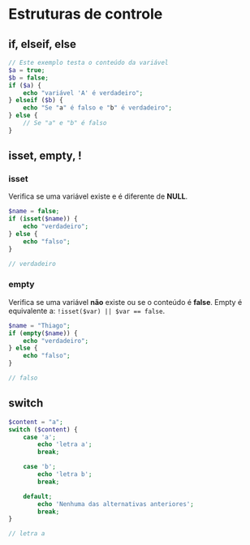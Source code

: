 # Estruturas de controle
## if, elseif, else
```php
// Este exemplo testa o conteúdo da variável
$a = true;
$b = false;
if ($a) {
	echo "variável 'A' é verdadeiro";
} elseif ($b) {
	echo "Se "a" é falso e "b" é verdadeiro";
} else {
	// Se "a" e "b" é falso
}
```

## isset, empty, !
### isset
Verifica se uma variável existe e é diferente de **NULL**.
```php
$name = false;
if (isset($name)) {
	echo "verdadeiro";
} else {
	echo "falso";
}

// verdadeiro
```

### empty
Verifica se uma variável **não** existe ou se o conteúdo é **false**.
Empty é equivalente a: `!isset($var) || $var == false`.
```php
$name = "Thiago";
if (empty($name)) {
	echo "verdadeiro";
} else {
	echo "falso";
}

// falso
```

## switch
```php
$content = "a";
switch ($content) {
	case 'a';
		echo 'letra a';
		break;

	case 'b';
		echo 'letra b';
		break;

	default;
		echo 'Nenhuma das alternativas anteriores';
		break;
}

// letra a
```
<!--stackedit_data:
eyJoaXN0b3J5IjpbNDIxMzg3OTM0LC03Mjk5ODQ4OV19
-->